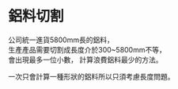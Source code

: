 # 鋁料切割

公司統一進貨5800mm長的鋁料，  
生產產品需要切割成長度介於300~5800mm不等，  
會出現最多一位小數，
計算浪費鋁料最少的方法。  

一次只會計算一種形狀的鋁料所以只須考慮長度問題。  